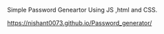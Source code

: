 Simple Password Geneartor Using JS ,html and CSS.

https://nishant0073.github.io/Password_generator/
